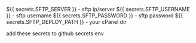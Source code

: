 ${{ secrets.SFTP_SERVER }} - sftp ip/server
${{ secrets.SFTP_USERNAME }} - sftp username
${{ secrets.SFTP_PASSWORD }} - sftp password 
${{ secrets.SFTP_DEPLOY_PATH }} - your cPanel dir

add these secrets to github secrets env
